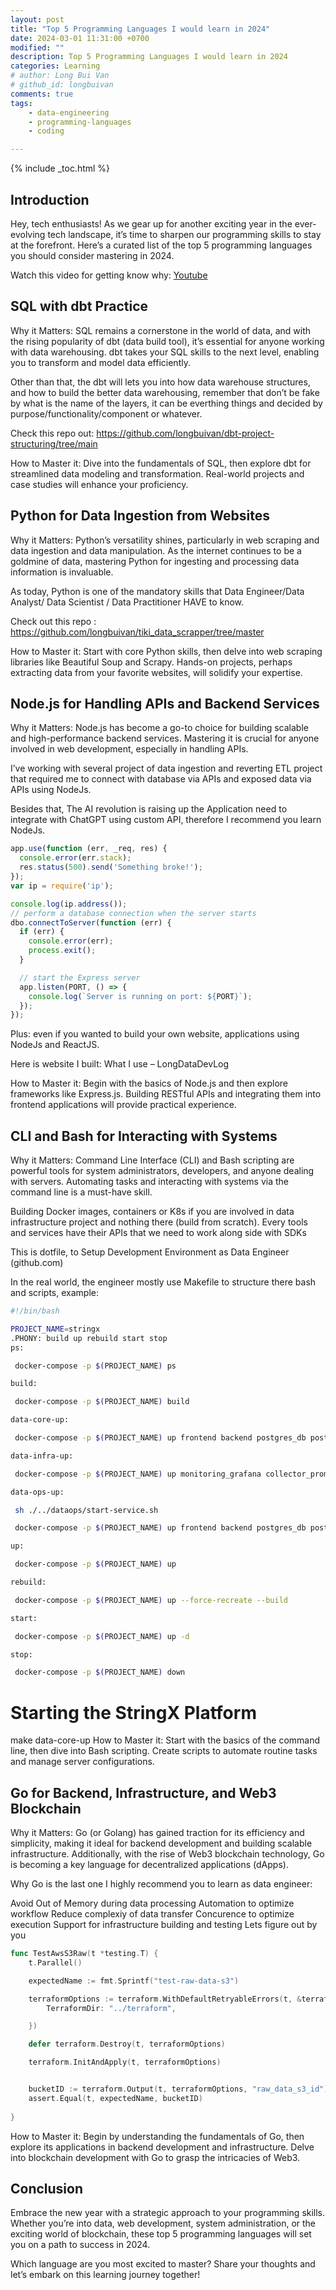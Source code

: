 ```yaml
---
layout: post
title: "Top 5 Programming Languages I would learn in 2024"
date: 2024-03-01 11:31:00 +0700
modified: ""
description: Top 5 Programming Languages I would learn in 2024
categories: Learning
# author: Long Bui Van
# github_id: longbuivan
comments: true
tags:
    - data-engineering
    - programming-languages
    - coding

---
```


{% include _toc.html %}

## Introduction

Hey, tech enthusiasts! As we gear up for another exciting year in the ever-evolving tech landscape, it’s time to sharpen our programming skills to stay at the forefront. Here’s a curated list of the top 5 programming languages you should consider mastering in 2024.

Watch this video for getting know why: [Youtube](https://youtu.be/fDsaUJCDSic)


## SQL with dbt Practice
Why it Matters: SQL remains a cornerstone in the world of data, and with the rising popularity of dbt (data build tool), it’s essential for anyone working with data warehousing. dbt takes your SQL skills to the next level, enabling you to transform and model data efficiently.

Other than that, the dbt will lets you into how data warehouse structures, and how to build the better data warehousing, remember that don’t be fake by what is the name of the layers, it can be everthing things and decided by purpose/functionality/component or whatever.

Check this repo out: https://github.com/longbuivan/dbt-project-structuring/tree/main


How to Master it: Dive into the fundamentals of SQL, then explore dbt for streamlined data modeling and transformation. Real-world projects and case studies will enhance your proficiency.

## Python for Data Ingestion from Websites

Why it Matters: Python’s versatility shines, particularly in web scraping and data ingestion and data manipulation. As the internet continues to be a goldmine of data, mastering Python for ingesting and processing data information is invaluable.

As today, Python is one of the mandatory skills that Data Engineer/Data Analyst/ Data Scientist / Data Practitioner HAVE to know.

Check out this repo : https://github.com/longbuivan/tiki_data_scrapper/tree/master

How to Master it: Start with core Python skills, then delve into web scraping libraries like Beautiful Soup and Scrapy. Hands-on projects, perhaps extracting data from your favorite websites, will solidify your expertise.

## Node.js for Handling APIs and Backend Services

Why it Matters: Node.js has become a go-to choice for building scalable and high-performance backend services. Mastering it is crucial for anyone involved in web development, especially in handling APIs.

I’ve working with several project of data ingestion and reverting ETL project that required me to connect with database via APIs and exposed data via APIs using NodeJs.

Besides that, The AI revolution is raising up the Application need to integrate with ChatGPT using custom API, therefore I recommend you learn NodeJs.

```javascript
app.use(function (err, _req, res) {
  console.error(err.stack);
  res.status(500).send('Something broke!');
});
var ip = require('ip');

console.log(ip.address());
// perform a database connection when the server starts
dbo.connectToServer(function (err) {
  if (err) {
    console.error(err);
    process.exit();
  }

  // start the Express server
  app.listen(PORT, () => {
    console.log(`Server is running on port: ${PORT}`);
  });
});
```
Plus: even if you wanted to build your own website, applications using NodeJs and ReactJS.

Here is website I built: What I use – LongDataDevLog

How to Master it: Begin with the basics of Node.js and then explore frameworks like Express.js. Building RESTful APIs and integrating them into frontend applications will provide practical experience.

## CLI and Bash for Interacting with Systems

Why it Matters: Command Line Interface (CLI) and Bash scripting are powerful tools for system administrators, developers, and anyone dealing with servers. Automating tasks and interacting with systems via the command line is a must-have skill.

Building Docker images, containers or K8s if you are involved in data infrastructure project and nothing there (build from scratch). Every tools and services have their APIs that we need to work along side with SDKs

This is dotfile, to Setup Development Environment as Data Engineer (github.com)

In the real world, the engineer mostly use Makefile to structure there bash and scripts, example:

```bash
#!/bin/bash

PROJECT_NAME=stringx
.PHONY: build up rebuild start stop
ps:

 docker-compose -p $(PROJECT_NAME) ps

build:

 docker-compose -p $(PROJECT_NAME) build

data-core-up:

 docker-compose -p $(PROJECT_NAME) up frontend backend postgres_db postgres_warehouse minio-service miniosetup

data-infra-up:

 docker-compose -p $(PROJECT_NAME) up monitoring_grafana collector_prometheus postgres-exporter server_node_exporter cadvisor

data-ops-up:

 sh ./../dataops/start-service.sh

 docker-compose -p $(PROJECT_NAME) up frontend backend postgres_db postgres_warehouse minio-service miniosetup

up:

 docker-compose -p $(PROJECT_NAME) up

rebuild:

 docker-compose -p $(PROJECT_NAME) up --force-recreate --build

start:

 docker-compose -p $(PROJECT_NAME) up -d

stop:

 docker-compose -p $(PROJECT_NAME) down

```

# Starting the StringX Platform
make data-core-up
How to Master it: Start with the basics of the command line, then dive into Bash scripting. Create scripts to automate routine tasks and manage server configurations.

## Go for Backend, Infrastructure, and Web3 Blockchain
Why it Matters: Go (or Golang) has gained traction for its efficiency and simplicity, making it ideal for backend development and building scalable infrastructure. Additionally, with the rise of Web3 blockchain technology, Go is becoming a key language for decentralized applications (dApps).

Why Go is the last one I highly recommend you to learn as data engineer:

Avoid Out of Memory during data processing
Automation to optimize workflow
Reduce complexiy of data transfer
Concurence to optimize execution
Support for infrastructure building and testing
Lets figure out by you

```go
func TestAwsS3Raw(t *testing.T) {
	t.Parallel()

	expectedName := fmt.Sprintf("test-raw-data-s3")

	terraformOptions := terraform.WithDefaultRetryableErrors(t, &terraform.Options{
		TerraformDir: "../terraform",

	})

	defer terraform.Destroy(t, terraformOptions)

    terraform.InitAndApply(t, terraformOptions)


	bucketID := terraform.Output(t, terraformOptions, "raw_data_s3_id")
	assert.Equal(t, expectedName, bucketID)
	
}
```

How to Master it: Begin by understanding the fundamentals of Go, then explore its applications in backend development and infrastructure. Delve into blockchain development with Go to grasp the intricacies of Web3.

## Conclusion
Embrace the new year with a strategic approach to your programming skills. Whether you’re into data, web development, system administration, or the exciting world of blockchain, these top 5 programming languages will set you on a path to success in 2024.

Which language are you most excited to master? Share your thoughts and let’s embark on this learning journey together!